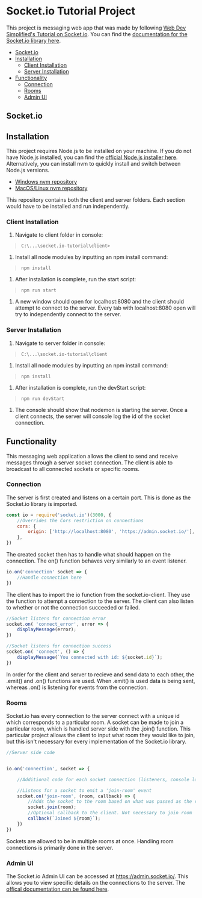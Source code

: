 # Socket.io Tutorial Project

This project is messaging web app that was made by following [Web Dev Simplified's Tutorial on Socket.io](https://www.youtube.com/watch?v=ZKEqqIO7n-k&ab_channel=WebDevSimplified). You can find the [documentation for the Socket.io library here](https://socket.io/docs/v4/).

- [Socket.io](#socketio)
- [Installation](#installation)
    - [Client Installation](#client-installation)
    - [Server Installation](#server-installation)
- [Functionality](#functionality)
    - [Connection](#connection)
    - [Rooms](#rooms)
    - [Admin UI](#admin-ui)

## Socket.io

## Installation

This project requires Node.js to be installed on your machine. If you do not have Node.js installed, you can find the [official Node.js installer here](https://nodejs.org/en/download/). Alternatively, you can install nvm to quickly install and switch between Node.js versions.
 - [Windows nvm repository](https://github.com/coreybutler/nvm-windows)
 - [MacOS/Linux nvm repository](https://github.com/nvm-sh/nvm)

This repository contains both the client and server folders. Each section would have to be installed and run independently.

### Client Installation

1. Navigate to client folder in console: 
> `C:\...\socket.io-tutorial\client>`
1. Install all node modules by inputting an npm install command:
> `npm install`
1. After installation is complete, run the start script:
> `npm run start`
1. A new window should open for localhost:8080 and the client should attempt to connect to the server. Every tab with localhost:8080 open will try to independently connect to the server.

### Server Installation

1. Navigate to server folder in console:
> `C:\...\socket.io-tutorial\client`
1. Install all node modules by inputting an npm install command:
> `npm install`
1. After installation is complete, run the devStart script:
> `npm run devStart`
1. The console should show that nodemon is starting the server. Once a client connects, the server will console log the id of the socket connection.

## Functionality

This messaging web application allows the client to send and receive messages through a server socket connection. The client is able to broadcast to all connected sockets or specific rooms. 

### Connection

The server is first created and listens on a certain port. This is done as the Socket.io library is imported.
```js
const io = require('socket.io')(3000, {
    //Overrides the Cors restriction on connections
    cors: {
        origin: ['http://localhost:8080', 'https://admin.socket.io/'],
    },
})
```
The created socket then has to handle what should happen on the connection. The on() function behaves very similarly to an event listener.
```js
io.on('connection' socket => {
    //Handle connection here
})
```

The client has to import the io function from the socket.io-client. They use the function to attempt a connection to the server. The client can also listen to whether or not the connection succeeded or failed.
```js
//Socket listens for connection error
socket.on( 'connect_error', error => {
    displayMessage(error);
})

//Socket listens for connection success
socket.on( 'connect', () => {
    displayMessage(`You connected with id: ${socket.id}`);
})
```

In order for the client and server to recieve and send data to each other, the .emit() and .on() functions are used. When .emit() is used data is being sent, whereas .on() is listening for events from the connection.

### Rooms

Socket.io has every connection to the server connect with a unique id which corresponds to a particular room. A socket can be made to join a particular room, which is handled server side with the .join() function. This particular project allows the client to input what room they would like to join, but this isn't necessary for every implementation of the Socket.io library.


```js
//Server side code


io.on('connection', socket => {

    //Additional code for each socket connection (listeners, console logs, etc.)

    //Listens for a socket to emit a 'join-room' event
    socket.on('join-room', (room, callback) => {
        //Adds the socket to the room based on what was passed as the room parameter
        socket.join(room);
        //Optional callback to the client. Not necessary to join room
        callback(`Joined ${room}`);
    })
})
```

Sockets are allowed to be in multiple rooms at once. Handling room connections is primarily done in the server.

### Admin UI

The Socket.io Admin UI can be accessed at https://admin.socket.io/. This allows you to view specific details on the connections to the server. The [offical documentation can be found here](https://socket.io/docs/v4/admin-ui/).